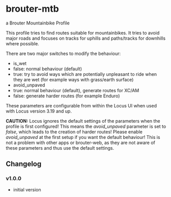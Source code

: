 # brouter-mtb
a Brouter Mountainbike Profile

This profile tries to find routes suitable for mountainbikes. It tries to avoid major roads and focuses on tracks for uphills and paths/tracks for downhills where possible.

There are two major switches to modify the behaviour: 

* is_wet 
 * false: normal behaviour (default)
 * true: try to avoid ways which are potentially unpleasant to ride when they are wet (for example ways with grass/earth surface)
* avoid_unpaved
 * true: normal behaviour (default), generate routes for XC/AM
 * false: generate harder routes (for example Enduro)
 
These parameters are configurable from within the Locus UI when used with Locus version 3.19 and up. 

**CAUTION:** Locus ignores the default settings of the parameters when the profile is first configured! This means the _avoid_unpaved_ parameter is set to _false_, which leads to the creation of harder routes!
Please enable _avoid_unpaved_ at the first setup if you want the default behaviour!
This is not a problem with other apps or brouter-web, as they are not aware of these parameters and thus use the default settings.

## Changelog ##
### v1.0.0 ###
* initial version
